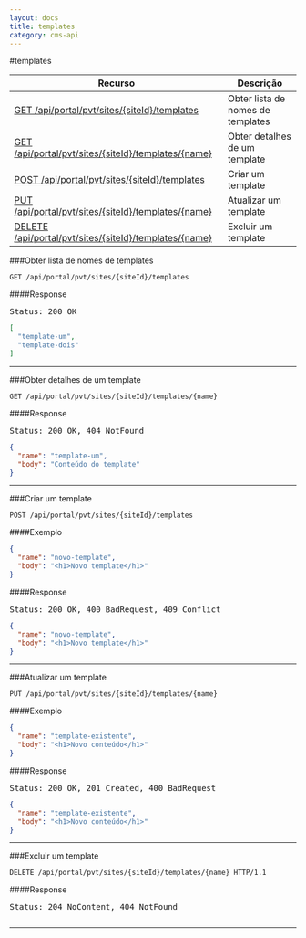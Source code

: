 ```yaml
---
layout: docs
title: templates
category: cms-api
---
```


#templates

<table class="table">
  <thead>
    <tr>
      <th>Recurso</th>
      <th>Descrição</th>
    </tr>
  </thead>
  <tbody>
    <tr>
      <td><a href="#obter-lista-de-nomes-de-templates">GET /api/portal/pvt/sites/{siteId}/templates</a></td>
      <td>Obter lista de nomes de templates</td>
    </tr>
    <tr>
      <td><a href="#obter-detalhes-de-um-template">GET /api/portal/pvt/sites/{siteId}/templates/{name}</a></td>
      <td>Obter detalhes de um template</td>
    </tr>
    <tr>
      <td><a href="#criar-um-template">POST /api/portal/pvt/sites/{siteId}/templates</a></td>
      <td>Criar um template</td>
    </tr>
    <tr>
      <td><a href="#atualizar-um-template">PUT /api/portal/pvt/sites/{siteId}/templates/{name}</a></td>
      <td>Atualizar um template</td>
    </tr>
    <tr>
      <td><a href="#excluir-um-template">DELETE /api/portal/pvt/sites/{siteId}/templates/{name}</a></td>
      <td>Excluir um template</td>
    </tr>
  </tbody>
</table>


###Obter lista de nomes de templates

```
GET /api/portal/pvt/sites/{siteId}/templates
```

####Response
<pre class="headers">
Status: 200 OK
</pre>
```json
[
  "template-um",
  "template-dois"
]
```
---

###Obter detalhes de um template

```
GET /api/portal/pvt/sites/{siteId}/templates/{name}
```

####Response
<pre class="headers">
Status: 200 OK, 404 NotFound
</pre>
```json
{
  "name": "template-um",
  "body": "Conteúdo do template"
}
```
---

###Criar um template

```
POST /api/portal/pvt/sites/{siteId}/templates
```

####Exemplo
```json
{
  "name": "novo-template",
  "body": "<h1>Novo template</h1>"
}
```
####Response
<pre class="headers">
Status: 200 OK, 400 BadRequest, 409 Conflict
</pre>
```json
{
  "name": "novo-template",
  "body": "<h1>Novo template</h1>"
}
```
---

###Atualizar um template

```
PUT /api/portal/pvt/sites/{siteId}/templates/{name}
```

####Exemplo
```json
{
  "name": "template-existente",
  "body": "<h1>Novo conteúdo</h1>"
}
```

####Response

<pre class="headers">
Status: 200 OK, 201 Created, 400 BadRequest
</pre>
```json
{
  "name": "template-existente",
  "body": "<h1>Novo conteúdo</h1>"
}
```
---

###Excluir um template
```
DELETE /api/portal/pvt/sites/{siteId}/templates/{name} HTTP/1.1
```
####Response
<pre class="headers">
Status: 204 NoContent, 404 NotFound
</pre>
<pre></pre>
---


